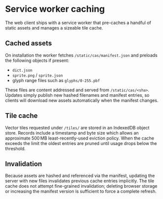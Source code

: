 # Service worker caching

The web client ships with a service worker that pre-caches a handful of
static assets and manages a sizeable tile cache.

## Cached assets

On installation the worker fetches `/static/cas/manifest.json` and
preloads the following objects if present:

- `dict.json`
- `sprite.png` / `sprite.json`
- glyph range files such as `glyphs/0-255.pbf`

These files are content addressed and served from `/static/cas/<sha>`.
Updates simply publish new hashed filenames and manifest entries, so
clients will download new assets automatically when the manifest changes.

## Tile cache

Vector tiles requested under `/tiles/` are stored in an IndexedDB object
store.  Records include a timestamp and byte size which allows an
approximate 500 MB least-recently-used eviction policy.  When the cache
exceeds the limit the oldest entries are pruned until usage drops below
the threshold.

## Invalidation

Because assets are hashed and referenced via the manifest, updating the
server with new files invalidates previous cache entries implicitly.  The
tile cache does not attempt fine-grained invalidation; deleting browser
storage or increasing the manifest version is sufficient to force a
complete refresh.
